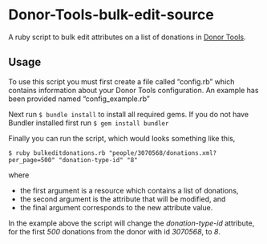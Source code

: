 # Donor-Tools-bulk-edit-source

A ruby script to bulk edit attributes on a list of donations in [Donor Tools](http://donortools.com).

## Usage

To use this script you must first create a file called “config.rb” which contains information about your Donor Tools configuration. An example has been provided named “config_example.rb”

Next run `$ bundle install` to install all required gems. If you do not have Bundler installed first run `$ gem install bundler`

Finally you can run the script, which would looks something like this,
```
$ ruby bulkeditdonations.rb "people/3070568/donations.xml?per_page=500" "donation-type-id" "8"
```
where 

* the first argument is a resource which contains a list of donations,
* the second argument is the attribute that will be modified, and
* the final argument corresponds to the new attribute value.

In the example above the script will change the *donation-type-id* attribute, for the first *500* donations from the donor with id *3070568*, to *8*.